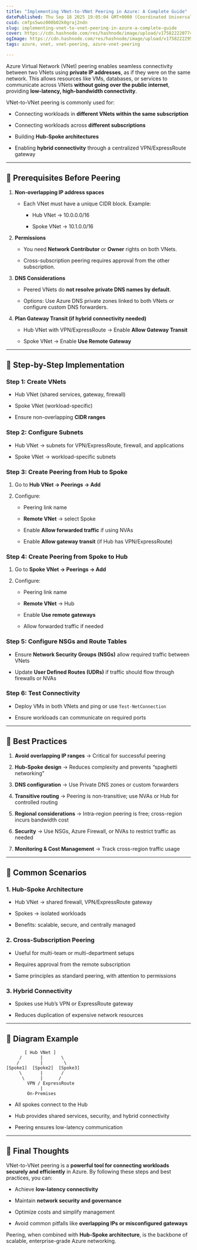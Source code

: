 ```yaml
---
title: "Implementing VNet-to-VNet Peering in Azure: A Complete Guide"
datePublished: Thu Sep 18 2025 19:05:04 GMT+0000 (Coordinated Universal Time)
cuid: cmfps5woz000b02k0graj2ndn
slug: implementing-vnet-to-vnet-peering-in-azure-a-complete-guide
cover: https://cdn.hashnode.com/res/hashnode/image/upload/v1758222207740/87e55762-d67f-4b46-b123-0944a92cb179.png
ogImage: https://cdn.hashnode.com/res/hashnode/image/upload/v1758222295338/ec2bf57d-6677-4036-9e1c-b1b91bd8a074.png
tags: azure, vnet, vnet-peering, azure-vnet-peering

---
```


Azure Virtual Network (VNet) peering enables seamless connectivity between two VNets using **private IP addresses**, as if they were on the same network. This allows resources like VMs, databases, or services to communicate across VNets **without going over the public internet**, providing **low-latency, high-bandwidth connectivity**.

VNet-to-VNet peering is commonly used for:

* Connecting workloads in **different VNets within the same subscription**
    
* Connecting workloads across **different subscriptions**
    
* Building **Hub-Spoke architectures**
    
* Enabling **hybrid connectivity** through a centralized VPN/ExpressRoute gateway
    

---

## 🔹 Prerequisites Before Peering

1. **Non-overlapping IP address spaces**
    
    * Each VNet must have a unique CIDR block. Example:
        
        * Hub VNet → 10.0.0.0/16
            
        * Spoke VNet → 10.1.0.0/16
            
2. **Permissions**
    
    * You need **Network Contributor** or **Owner** rights on both VNets.
        
    * Cross-subscription peering requires approval from the other subscription.
        
3. **DNS Considerations**
    
    * Peered VNets do **not resolve private DNS names by default**.
        
    * Options: Use Azure DNS private zones linked to both VNets or configure custom DNS forwarders.
        
4. **Plan Gateway Transit (if hybrid connectivity needed)**
    
    * Hub VNet with VPN/ExpressRoute → Enable **Allow Gateway Transit**
        
    * Spoke VNet → Enable **Use Remote Gateway**
        

---

## 🔹 Step-by-Step Implementation

### **Step 1: Create VNets**

* Hub VNet (shared services, gateway, firewall)
    
* Spoke VNet (workload-specific)
    
* Ensure non-overlapping **CIDR ranges**
    

### **Step 2: Configure Subnets**

* Hub VNet → subnets for VPN/ExpressRoute, firewall, and applications
    
* Spoke VNet → workload-specific subnets
    

### **Step 3: Create Peering from Hub to Spoke**

1. Go to **Hub VNet → Peerings → Add**
    
2. Configure:
    
    * Peering link name
        
    * **Remote VNet** → select Spoke
        
    * Enable **Allow forwarded traffic** if using NVAs
        
    * Enable **Allow gateway transit** (if Hub has VPN/ExpressRoute)
        

### **Step 4: Create Peering from Spoke to Hub**

1. Go to **Spoke VNet → Peerings → Add**
    
2. Configure:
    
    * Peering link name
        
    * **Remote VNet** → Hub
        
    * Enable **Use remote gateways**
        
    * Allow forwarded traffic if needed
        

### **Step 5: Configure NSGs and Route Tables**

* Ensure **Network Security Groups (NSGs)** allow required traffic between VNets
    
* Update **User Defined Routes (UDRs)** if traffic should flow through firewalls or NVAs
    

### **Step 6: Test Connectivity**

* Deploy VMs in both VNets and ping or use `Test-NetConnection`
    
* Ensure workloads can communicate on required ports
    

---

## 🔹 Best Practices

1. **Avoid overlapping IP ranges** → Critical for successful peering
    
2. **Hub-Spoke design** → Reduces complexity and prevents “spaghetti networking”
    
3. **DNS configuration** → Use Private DNS zones or custom forwarders
    
4. **Transitive routing** → Peering is non-transitive; use NVAs or Hub for controlled routing
    
5. **Regional considerations** → Intra-region peering is free; cross-region incurs bandwidth cost
    
6. **Security** → Use NSGs, Azure Firewall, or NVAs to restrict traffic as needed
    
7. **Monitoring & Cost Management** → Track cross-region traffic usage
    

---

## 🔹 Common Scenarios

### **1\. Hub-Spoke Architecture**

* Hub VNet → shared firewall, VPN/ExpressRoute gateway
    
* Spokes → isolated workloads
    
* Benefits: scalable, secure, and centrally managed
    

### **2\. Cross-Subscription Peering**

* Useful for multi-team or multi-department setups
    
* Requires approval from the remote subscription
    
* Same principles as standard peering, with attention to permissions
    

### **3\. Hybrid Connectivity**

* Spokes use Hub’s VPN or ExpressRoute gateway
    
* Reduces duplication of expensive network resources
    

---

## 🔹 Diagram Example

```plaintext
       [ Hub VNet ]
     /       |       \
    /        |        \
[Spoke1]  [Spoke2]  [Spoke3]
     \       |       /
      \      |      /
        VPN / ExpressRoute
             |
        On-Premises
```

* All spokes connect to the Hub
    
* Hub provides shared services, security, and hybrid connectivity
    
* Peering ensures low-latency communication
    

---

## 🔹 Final Thoughts

VNet-to-VNet peering is a **powerful tool for connecting workloads securely and efficiently** in Azure. By following these steps and best practices, you can:

* Achieve **low-latency connectivity**
    
* Maintain **network security and governance**
    
* Optimize costs and simplify management
    
* Avoid common pitfalls like **overlapping IPs or misconfigured gateways**
    

Peering, when combined with **Hub-Spoke architecture**, is the backbone of scalable, enterprise-grade Azure networking.